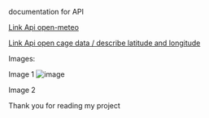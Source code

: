 documentation for API

[Link Api open-meteo](https://open-meteo.com/en/docs?latitude=48.1374&longitude=11.5755&timezone=Europe%2FBerlin&daily=sunrise,sunset&forecast_days=1)

[Link Api open cage data / describe latitude and longitude ](https://opencagedata.com/api#quickstart)


Images:


Image 1
![image](https://github.com/user-attachments/assets/972d46be-01d9-432d-b909-f1590d462755)

Image 2


Thank you for reading my project
